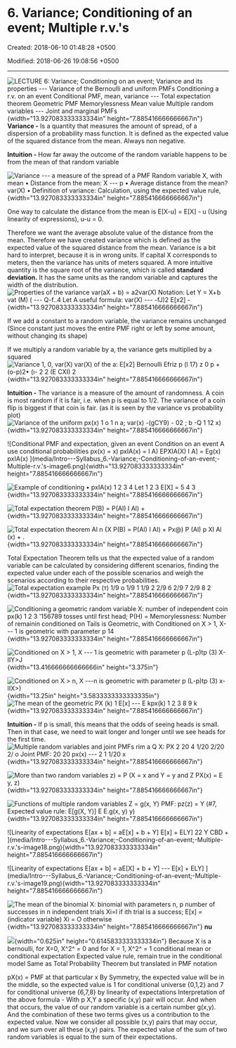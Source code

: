 # 6. Variance; Conditioning of an event; Multiple r.v.'s

Created: 2018-06-10 01:48:28 +0500

Modified: 2018-06-26 19:08:56 +0500

---

![LECTURE 6: Variance; Conditioning on an event; Variance and its properties --- Variance of the Bernoulli and uniform PMFs Conditioning a r.v. on an event Conditional PMF, mean, variance --- Total expectation theorem Geometric PMF Memorylessness Mean value Multiple random variables --- Joint and marginal PMFs ](media/Intro---Syllabus_6.-Variance;-Conditioning-of-an-event;-Multiple-r.v.'s-image1.png){width="13.927083333333334in" height="7.885416666666667in"}
**Variance -** Is a quantity that measures the amount of spread, of a dispersion of a probability mass function. It is defined as the expected value of the squared distance from the mean. Always non negative.

**Intuition -** How far away the outcome of the random variable happens to be from the mean of that random variable

![Variance --- a measure of the spread of a PMF Random variable X, with mean • Distance from the mean: X --- p • Average distance from the mean? var(X) • Definition of variance: Calculation, using the expected value rule, ](media/Intro---Syllabus_6.-Variance;-Conditioning-of-an-event;-Multiple-r.v.'s-image2.png){width="13.927083333333334in" height="7.885416666666667in"}

One way to calculate the distance from the mean is E[X-u] = E[X] - u (Using linearity of expressions), u-u = 0.

Therefore we want the average absolute value of the distance from the mean. Therefore we have created variance which is defined as the expected value of the squared distance from the mean.
Variance is a bit hard to interpret, because it is in wrong units. If capital X corresponds to meters, then the variance has units of meters squared. A more intuitive quantity is the square root of the variance, which is called **standard deviation.** It has the same units as the random variable and captures the width of the distribution.
![Properties of the variance var(aX + b) = a2var(X) Notation: Let Y = X+b vat (M) ( --- Q-f..4 Let A useful formula: var(X) --- -fJ)2 E[x2] - ](media/Intro---Syllabus_6.-Variance;-Conditioning-of-an-event;-Multiple-r.v.'s-image3.png){width="13.927083333333334in" height="7.885416666666667in"}

If we add a constant to a random variable, the variance remains unchanged (Since constant just moves the entire PMF right or left by some amount, without changing its shape)

If we multiply a random variable by a, the variance gets multiplied by a squared
![Variance 1, 0, var(X) var(X) of the a: E[x2] Bernoulli Efriz p (l 17) z 0 p + (o-p)2• (ı- 2 2 (E CXI) 2 ](media/Intro---Syllabus_6.-Variance;-Conditioning-of-an-event;-Multiple-r.v.'s-image4.png){width="13.927083333333334in" height="7.885416666666667in"}

**Intuition -** The variance is a measure of the amount of randomness. A coin is most random if it is fair, i.e. when p is equal to 1/2. The variance of a coin flip is biggest if that coin is fair. (as it is seen by the variance vs probability plot)
![Variance of the uniform px(x) 1 o 1 n a; var(x) -(gCY9) - 02 ; b -Q 1 12 x) ](media/Intro---Syllabus_6.-Variance;-Conditioning-of-an-event;-Multiple-r.v.'s-image5.png){width="13.927083333333334in" height="7.885416666666667in"}

![Conditional PMF and expectation, given an event Condition on an event A use conditional probabilities px(x) = x) pxIA(x) = I A) EPXIA(X) I A] = Eg(x) pxIA(x) ](media/Intro---Syllabus_6.-Variance;-Conditioning-of-an-event;-Multiple-r.v.'s-image6.png){width="13.927083333333334in" height="7.885416666666667in"}

![Example of conditioning • pxIA(x) 1 2 3 4 Let 1 2 3 E[X] = 5 4 3 ](media/Intro---Syllabus_6.-Variance;-Conditioning-of-an-event;-Multiple-r.v.'s-image7.png){width="13.927083333333334in" height="7.885416666666667in"}

![Total expectation theorem P(B) = P(AI) I Al) + ](media/Intro---Syllabus_6.-Variance;-Conditioning-of-an-event;-Multiple-r.v.'s-image8.png){width="13.927083333333334in" height="7.885416666666667in"}

![Total expectation theorem Al n {X P(B) = P(AI) I Al) + Px@) P (Al) p XI Al (x) + . ](media/Intro---Syllabus_6.-Variance;-Conditioning-of-an-event;-Multiple-r.v.'s-image9.png){width="13.927083333333334in" height="7.885416666666667in"}

Total Expectation Theorem tells us that the expected value of a random variable can be calculated by considering different scenarios, finding the expected value under each of the possible scenarios and weigh the scenarios according to their respective probabilities.
![TotaI expectation exampIe Рх (т) 1/9 о 1/9 1 1/9 2 2/9 б 2/9 7 2/9 8 2 ](media/Intro---Syllabus_6.-Variance;-Conditioning-of-an-event;-Multiple-r.v.'s-image10.png){width="13.927083333333334in" height="7.885416666666667in"}

![Conditioning a geometric random variable X: number of independent coin px(k) 1 2 3 '156789 tosses until first head; P(H) = Memorylessness: Number of remainin conditioned on Tails is Geometric, with Conditioned on X > 1, X--- 1 is geometric with parameter p 14 ](media/Intro---Syllabus_6.-Variance;-Conditioning-of-an-event;-Multiple-r.v.'s-image11.png){width="13.927083333333334in" height="7.885416666666667in"}

![Conditioned on X > 1, X --- 1 is geometric with parameter p (L-p)tp (3) X-IIY>J ](media/Intro---Syllabus_6.-Variance;-Conditioning-of-an-event;-Multiple-r.v.'s-image12.png){width="13.416666666666666in" height="3.375in"}

![Conditioned on X > n, X ---n is geometric with parameter p (L-p)tp (3) x-IIX>) ](media/Intro---Syllabus_6.-Variance;-Conditioning-of-an-event;-Multiple-r.v.'s-image13.png){width="13.25in" height="3.5833333333333335in"}
![The mean of the geometric PX (k) 1 E[x] --- E kpx(k) 1 2 3 8 9 k ](media/Intro---Syllabus_6.-Variance;-Conditioning-of-an-event;-Multiple-r.v.'s-image14.png){width="13.927083333333334in" height="7.885416666666667in"}

**Intuition -** If p is small, this means that the odds of seeing heads is small. Then in that case, we need to wait longer and longer until we see heads for the first time.
![Multiple random variables and joint PMFs rim a Q X: PX 2 20 4 1/20 2/20 2/ o Joint PMF: 20 20 px(x) --- 2 1 1/20 x ](media/Intro---Syllabus_6.-Variance;-Conditioning-of-an-event;-Multiple-r.v.'s-image15.png){width="13.927083333333334in" height="7.885416666666667in"}

![More than two random variables z) = P (X = x and Y = y and Z PX(x) = E y, z) ](media/Intro---Syllabus_6.-Variance;-Conditioning-of-an-event;-Multiple-r.v.'s-image16.png){width="13.927083333333334in" height="7.885416666666667in"}

![Functions of multiple random variables Z = g(x, Y) PMF: pz(z) = Y (#7, Expected value rule: E[g(X, Y)] E E.g(x, y) y) ](media/Intro---Syllabus_6.-Variance;-Conditioning-of-an-event;-Multiple-r.v.'s-image17.png){width="13.927083333333334in" height="7.885416666666667in"}

![Linearity of expectations E[ax + b] = aE[x] + b + Y] E[x] + ELY] 22 Y CBD + ](media/Intro---Syllabus_6.-Variance;-Conditioning-of-an-event;-Multiple-r.v.'s-image18.png){width="13.927083333333334in" height="7.885416666666667in"}

![Linearity of expectations E[ax + b] = aE[X] + b + Y] --- E[x] + ELY] ](media/Intro---Syllabus_6.-Variance;-Conditioning-of-an-event;-Multiple-r.v.'s-image19.png){width="13.927083333333334in" height="7.885416666666667in"}

![The mean of the binomial X: binomial with parameters n, p number of successes in n independent trials Xi=l if ith trial is a success; E[x] = (indicator variable) Xi = O otherwise ](media/Intro---Syllabus_6.-Variance;-Conditioning-of-an-event;-Multiple-r.v.'s-image20.png){width="13.927083333333334in" height="7.885416666666667in"}
**nu**

![](media/Intro---Syllabus_6.-Variance;-Conditioning-of-an-event;-Multiple-r.v.'s-image21.png){width="0.625in" height="0.6145833333333334in"}
Because X is a bernoulli, for X=0, X^2^ = 0 and for X = 1, X^2^ = 1
conditional mean or conditional expectation
Expected value rule, remain true in the conditional model
Same as Total Probability Theorem but translated in PMF notation

pX(x) = PMF at that particular x
By Symmetry, the expected value will be in the middle, so the expected value is 1 for conditional universe {0,1,2} and 7 for conditional universe {6,7,8}
by linearity of expectations
Interpretation of the above formula - With p X,Y a specific (x,y) pair will occur. And when that occurs, the value of our random variable is a certain number g(x,y). And the combination of these two terms gives us a contribution to the expected value. Now we consider all possible (x,y) pairs that may occur, and we sum over all these (x,y) pairs.
The expected value of the sum of two random variables is equal to the sum of their expectations.
